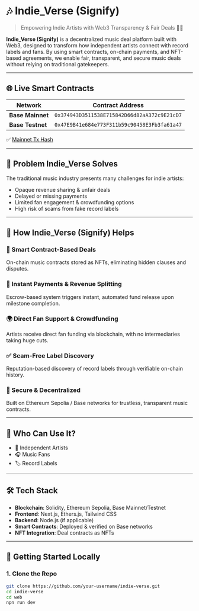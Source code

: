 # 🎶 Indie_Verse (Signify)

> Empowering Indie Artists with Web3 Transparency & Fair Deals 🎵🚀

**Indie_Verse (Signify)** is a decentralized music deal platform built with Web3, designed to transform how independent artists connect with record labels and fans. By using smart contracts, on-chain payments, and NFT-based agreements, we enable fair, transparent, and secure music deals without relying on traditional gatekeepers.

---

## 🌐 Live Smart Contracts

| Network        | Contract Address                                      |
|----------------|--------------------------------------------------------|
| **Base Mainnet** | `0x374943D3511538E715842D66d82aA372c9E21cD7`           |
| **Base Testnet** | `0x47E9B41e684e773F311b59c90458E3Fb3fa61a47`           |

✅ [Mainnet Tx Hash](https://basescan.org/tx/0x11d79791d923dd9bf252bff84827378f1996cf576c0502e6253dc01490c25578)

---

## 🚀 Problem Indie_Verse Solves

The traditional music industry presents many challenges for indie artists:
- Opaque revenue sharing & unfair deals
- Delayed or missing payments
- Limited fan engagement & crowdfunding options
- High risk of scams from fake record labels

---

## 🔑 How Indie_Verse (Signify) Helps

### 🎼 Smart Contract-Based Deals
On-chain music contracts stored as NFTs, eliminating hidden clauses and disputes.

### 💸 Instant Payments & Revenue Splitting
Escrow-based system triggers instant, automated fund release upon milestone completion.

### 🌍 Direct Fan Support & Crowdfunding
Artists receive direct fan funding via blockchain, with no intermediaries taking huge cuts.

### ✅ Scam-Free Label Discovery
Reputation-based discovery of record labels through verifiable on-chain history.

### 🔐 Secure & Decentralized
Built on Ethereum Sepolia / Base networks for trustless, transparent music contracts.

---

## 👥 Who Can Use It?

- 🎤 Independent Artists
- 🎧 Music Fans
- 🏷️ Record Labels

---

## 🛠️ Tech Stack

- **Blockchain**: Solidity, Ethereum Sepolia, Base Mainnet/Testnet
- **Frontend**: Next.js, Ethers.js, Tailwind CSS
- **Backend**: Node.js (if applicable)
- **Smart Contracts**: Deployed & verified on Base networks
- **NFT Integration**: Deal contracts as NFTs

---

## 🧪 Getting Started Locally

### 1. Clone the Repo
```bash
git clone https://github.com/your-username/indie-verse.git
cd indie-verse
cd web
npn run dev
